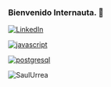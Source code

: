 <h3>Bienvenido Internauta. 👋</h3>

<a href="https://www.linkedin.com/in/saul-esteban-urrea-osorio-2879511ba/"><img src="https://img.shields.io/badge/LinkedIn--_.svg?style=social&logo=linkedin" alt="LinkedIn"></a>

<a href="https://github.com/saulurrea"><img src="https://img.shields.io/badge/JS-f5f542.svg?style=for-the-badge&logo=javascript&logoColor=f5f542&labelColor=ffffff" alt="javascript"></a>

<a href="https://github.com/saulurrea"><img src="https://img.shields.io/badge/postgresql-6566ba.svg?style=for-the-badge&logo=postgresql&logoColor=6566ba&labelColor=ffffff" alt="postgresql"></a>

<p align="left">
  <img src="https://github-readme-stats.vercel.app/api?username=SaulUrrea&show_icons=true" alt="SaulUrrea" /> 

</p>
<p align="left"> </p>


<!--
**SaulUrrea/SaulUrrea** is a ✨ _special_ ✨ repository because its `README.md` (this file) appears on your GitHub profile.

Here are some ideas to get you started:

- 🔭 I’m currently working on ...
- 🌱 I’m currently learning ...
- 👯 I’m looking to collaborate on ...
- 🤔 I’m looking for help with ...
- 💬 Ask me about ...
- 📫 How to reach me: ...
- 😄 Pronouns: ...
- ⚡ Fun fact: ...
-->
